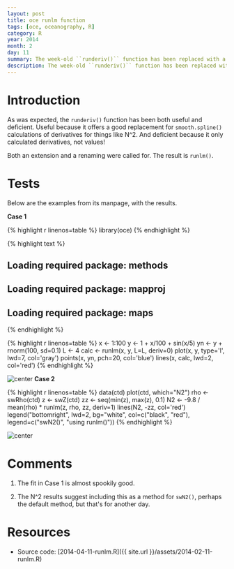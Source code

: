 ```yaml
---
layout: post
title: oce runlm function
tags: [oce, oceanography, R]
category: R
year: 2014
month: 2
day: 11
summary: The week-old ``runderiv()`` function has been replaced with a more useful ``runlm()`` function.  This post shows how to use it.
description: The week-old ``runderiv()`` function has been replaced with a more useful ``runlm()`` function.  This post shows how to use it.
---
```


# Introduction

As was expected, the ``runderiv()`` function has been both useful and deficient.  Useful because it offers a good replacement for ``smooth.spline()`` calculations of derivatives for things like N^2.  And deficient because it only calculated derivatives, not values!

Both an extension and a renaming were called for.  The result is ``runlm()``.

# Tests

Below are the examples from its manpage, with the results.

**Case 1**


{% highlight r linenos=table %}
library(oce)
{% endhighlight %}



{% highlight text %}
## Loading required package: methods
## Loading required package: mapproj
## Loading required package: maps
{% endhighlight %}



{% highlight r linenos=table %}
x <- 1:100
y <- 1 + x/100 + sin(x/5)
yn <- y + rnorm(100, sd=0.1)
L <- 4
calc <- runlm(x, y, L=L, deriv=0)
plot(x, y, type='l', lwd=7, col='gray')
points(x, yn, pch=20, col='blue')
lines(x, calc, lwd=2, col='red')
{% endhighlight %}

![center](http://dankelley.github.io/figs/2014-02-11-oce_runlm/runlm-case1.png) 
**Case 2**

{% highlight r linenos=table %}
data(ctd)
plot(ctd, which="N2")
rho <- swRho(ctd)
z <- swZ(ctd)
zz <- seq(min(z), max(z), 0.1)
N2 <- -9.8 / mean(rho) * runlm(z, rho, zz, deriv=1)
lines(N2, -zz, col='red')
legend("bottomright", lwd=2, bg="white",
       col=c("black", "red"),
       legend=c("swN2()", "using runlm()"))
{% endhighlight %}

![center](http://dankelley.github.io/figs/2014-02-11-oce_runlm/runlm-case2.png) 

# Comments

1. The fit in Case 1 is almost spookily good.

2. The N^2 results suggest including this as a method for ``swN2()``, perhaps the default method, but that's for another day.

# Resources
* Source code: [2014-04-11-runlm.R]({{ site.url }}/assets/2014-02-11-runlm.R)
